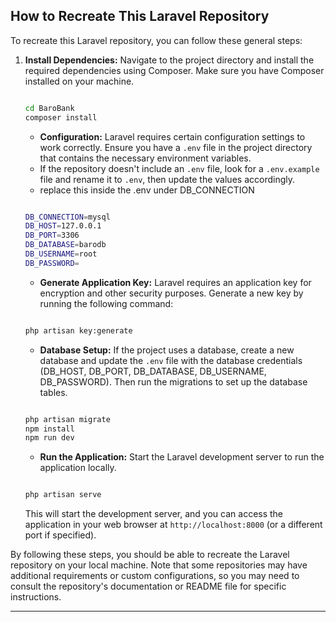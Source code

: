 How to Recreate This Laravel Repository
--------------------------------------------

To recreate this Laravel repository, you can follow these general steps:
    
 1. **Install Dependencies:** Navigate to the project directory and install the required dependencies using Composer. Make sure you have Composer installed on your machine.
   
    ```bash

    cd BaroBank
    composer install
    
    ```
    
    -   **Configuration:** Laravel requires certain configuration settings to work correctly. Ensure you have a `.env` file in the project directory that contains the necessary environment variables. 
    -   If the repository doesn't include an `.env` file, look for a `.env.example` file and rename it to `.env`, then update the values accordingly.
    -   replace this inside the .env under DB_CONNECTION
    
    ```bash
    
    DB_CONNECTION=mysql
    DB_HOST=127.0.0.1
    DB_PORT=3306
    DB_DATABASE=barodb
    DB_USERNAME=root
    DB_PASSWORD=
    
    ```
    
    -   **Generate Application Key:** Laravel requires an application key for encryption and other security purposes. Generate a new key by running the following command:
    
    ```bash

    php artisan key:generate
    
    ```
    -   **Database Setup:** If the project uses a database, create a new database and update the `.env` file with the database credentials (DB_HOST, DB_PORT, DB_DATABASE, DB_USERNAME, DB_PASSWORD). Then run the              migrations to set up the database tables.

    ```bash

    php artisan migrate
    npm install
    npm run dev
    
    ```
    
    -   **Run the Application:** Start the Laravel development server to run the application locally.

    ```bash

    php artisan serve
    
    ```

    This will start the development server, and you can access the application in your web browser at `http://localhost:8000` (or a different port if specified).

By following these steps, you should be able to recreate the Laravel repository on your local machine. Note that some repositories may have additional requirements or custom configurations, so you may need to consult the repository's documentation or README file for specific instructions.

* * * * *

